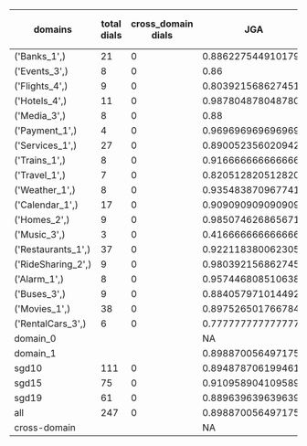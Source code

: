 | domains            |   total dials |   cross_domain dials | JGA                | RSA                | TA                 | CDTA   |   total turns |   cross-domain turns |
|--------------------|---------------|----------------------|--------------------|--------------------|--------------------|--------|---------------|----------------------|
| ('Banks_1',)       |            21 |                    0 | 0.8862275449101796 | 0.9127197187599873 | 0.8802395209580839 | NA     |           167 |                    0 |
| ('Events_3',)      |             8 |                    0 | 0.86               | 0.9202898550724639 | 0.92               | NA     |            50 |                    0 |
| ('Flights_4',)     |             9 |                    0 | 0.803921568627451  | 0.9555555555555554 | 0.8235294117647058 | NA     |            51 |                    0 |
| ('Hotels_4',)      |            11 |                    0 | 0.9878048780487805 | 0.9974025974025974 | 0.9878048780487805 | NA     |            82 |                    0 |
| ('Media_3',)       |             8 |                    0 | 0.88               | 0.9021739130434783 | 0.96               | NA     |            50 |                    0 |
| ('Payment_1',)     |             4 |                    0 | 0.9696969696969697 | 0.9888888888888889 | 0.8181818181818182 | NA     |            33 |                    0 |
| ('Services_1',)    |            27 |                    0 | 0.8900523560209425 | 0.9597530864197533 | 0.9633507853403142 | NA     |           191 |                    0 |
| ('Trains_1',)      |             8 |                    0 | 0.9166666666666666 | 0.9503703703703703 | 0.9583333333333334 | NA     |            48 |                    0 |
| ('Travel_1',)      |             7 |                    0 | 0.8205128205128205 | 0.8571428571428571 | 0.8717948717948718 | NA     |            39 |                    0 |
| ('Weather_1',)     |             8 |                    0 | 0.9354838709677419 | 0.9642857142857143 | 0.967741935483871  | NA     |            31 |                    0 |
| ('Calendar_1',)    |            17 |                    0 | 0.9090909090909091 | 0.9639639639639641 | 0.9752066115702479 | NA     |           121 |                    0 |
| ('Homes_2',)       |             9 |                    0 | 0.9850746268656716 | 0.9836065573770492 | 0.9850746268656716 | NA     |            67 |                    0 |
| ('Music_3',)       |             3 |                    0 | 0.4166666666666667 | 0.6599999999999999 | 0.7083333333333334 | NA     |            24 |                    0 |
| ('Restaurants_1',) |            37 |                    0 | 0.9221183800623053 | 0.976857142857143  | 0.9439252336448598 | NA     |           321 |                    0 |
| ('RideSharing_2',) |             9 |                    0 | 0.9803921568627451 | 0.9893617021276596 | 0.9803921568627451 | NA     |            51 |                    0 |
| ('Alarm_1',)       |             8 |                    0 | 0.9574468085106383 | 0.9705882352941176 | 0.9574468085106383 | NA     |            47 |                    0 |
| ('Buses_3',)       |             9 |                    0 | 0.8840579710144928 | 0.9668034287437274 | 0.8840579710144928 | NA     |            69 |                    0 |
| ('Movies_1',)      |            38 |                    0 | 0.8975265017667845 | 0.9656963162623542 | 0.9469964664310954 | NA     |           283 |                    0 |
| ('RentalCars_3',)  |             6 |                    0 | 0.7777777777777778 | 0.9147840531561463 | 0.8666666666666667 | NA     |            45 |                    0 |
| domain_0           |               |                      | NA                 | NA                 | NA                 | NA     |             0 |                    0 |
| domain_1           |               |                      | 0.8988700564971751 | 0.9543274127832951 | 0.9333333333333333 | NA     |          1770 |                    0 |
| sgd10              |           111 |                    0 | 0.894878706199461  | 0.9425206534855661 | 0.9231805929919138 | NA     |           742 |                    0 |
| sgd15              |            75 |                    0 | 0.910958904109589  | 0.9642989663397825 | 0.9486301369863014 | NA     |           584 |                    0 |
| sgd19              |            61 |                    0 | 0.8896396396396397 | 0.9609317061639799 | 0.9301801801801802 | NA     |           444 |                    0 |
| all                |           247 |                    0 | 0.8988700564971751 | 0.9543274127832951 | 0.9333333333333333 | NA     |          1770 |                    0 |
| cross-domain       |               |                      | NA                 | NA                 | NA                 | NA     |             0 |                    0 |
